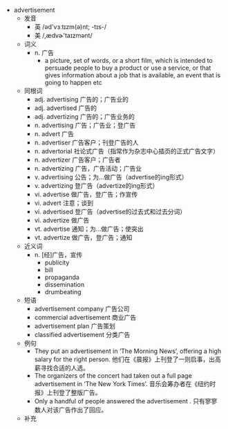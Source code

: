 - advertisement
  - 发音
    - 英 /əd'vɜːtɪzm(ə)nt; -tɪs-/
    - 美 /,ædvɚ'taɪzmənt/
  - 词义
    - n. 广告
      - a picture, set of words, or a short film, which is intended to persuade people to buy a product or use a service, or that gives information about a job that is available, an event that is going to happen etc
  - 同根词
    - adj. advertising 广告的；广告业的
    - adj. advertised 广告的
    - adj. advertizing 广告的；广告业务的
    - n. advertising 广告；广告业；登广告
    - n. advert 广告
    - n. advertiser 广告客户；刊登广告的人
    - n. advertorial 社论式广告（指常作为杂志中心插页的正式广告文字）
    - n. advertizer 广告客户；广告者
    - n. advertizing 广告，广告活动；广告业
    - v. advertising 公告；为…做广告（advertise的ing形式）
    - v. advertizing 登广告（advertize的ing形式）
    - vi. advertise 做广告，登广告；作宣传
    - vi. advert 注意；谈到
    - vi. advertised 登广告（advertise的过去式和过去分词）
    - vi. advertize 做广告
    - vt. advertise 通知；为…做广告；使突出
    - vt. advertize 做广告，登广告；通知
  - 近义词
    - n. [经]广告，宣传
      - publicity
      - bill
      - propaganda
      - dissemination
      - drumbeating
  - 短语
    - advertisement company 广告公司
    - commercial advertisement 商业广告
    - advertisement plan 广告策划
    - classified advertisement 分类广告
  - 例句
    - They put an advertisement in ‘The Morning News’, offering a high salary for the right person. 他们在《晨报》上刊登了一则启事，出高薪寻找合适的人选。
    - The organizers of the concert had taken out a full page advertisement in ‘The New York Times’. 音乐会筹办者在《纽约时报》上刊登了整版广告。
    - Only a handful of people answered the advertisement . 只有寥寥数人对该广告作出了回应。
  - 补充